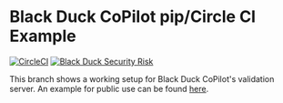 # Black Duck CoPilot pip/Circle CI Example

[![CircleCI](https://img.shields.io/circleci/project/github/BlackDuckCoPilot/example-pip-circle/validation.svg)](https://circleci.com/gh/BlackDuckCoPilot/example-pip-circle) [![Black Duck Security Risk](https://copilot-valid.blackducksoftware.com/github/groups/BlackDuckCoPilot/locations/example-pip-circle/public/results/branches/validation/badge-risk.svg)](https://copilot-valid.blackducksoftware.com/github/groups/BlackDuckCoPilot/locations/example-pip-circle/public/results/branches/validation)

This branch shows a working setup for Black Duck CoPilot's validation server.
An example for public use can be found [here](https://github.com/BlackDuckCoPilot/example-pip-circle).

